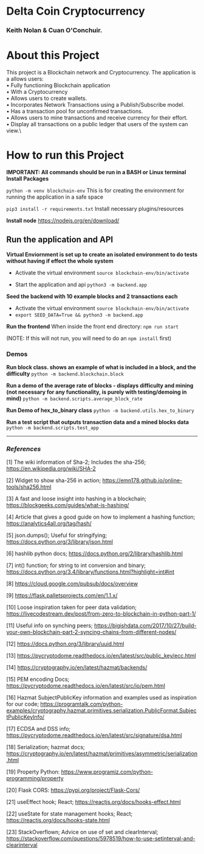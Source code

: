 # Delta Coin Cryptocurrency
### Keith Nolan & Cuan O'Conchuir.

# About this Project
This project is a Blockchain network and Cryptocurrency.
The application is a allows users:\
• Fully functioning Blockchain application\
• With a Cryptocurrency\
• Allows users to create wallets.\
• Incorporates Network Transactions using a Publish/Subscribe model.\
• Has a transaction pool for unconfirmed transactions.\
• Allows users to mine transactions and receive currency for their effort.\
• Display all transactions on a public ledger that users of the system can view.\

# How to run this Project

**IMPORTANT: All commands should be run in a BASH or Linux terminal**
**Install Packages**

`python -m venv blockchain-env` This is for creating the environment for running the application in a safe space

`pip3 install -r requirements.txt` Install necessary plugins/resources

**Install node**
https://nodejs.org/en/download/


## Run the application and API
**Virtual Enviornment is set up to create an isolated environment to do tests without having if effect the whole system**

- Activate the virtual environment `source blockchain-env/bin/activate`

- Start the application and api `python3 -m backend.app`

**Seed the backend with 10 example blocks and 2 transactions each**
- Activate the virtual environment `source blockchain-env/bin/activate`
- `export SEED_DATA=True && python3 -m backend.app`

**Run the frontend**
When inside the front end directory:
`npm run start`

(NOTE: If this will not run, you will need to do an `npm install` first)


### Demos

**Run block class. shows an example of what is included in a block, and the difficulty**
`python -m backend.blockchain.block`


**Run a demo of the average rate of blocks - displays difficulty and mining (not necessary for any functionality, is purely with testing/demoing in mind)**
`python -m backend.scripts.average_block_rate`


**Run Demo of hex_to_binary class**
`python -m backend.utils.hex_to_binary`


**Run a test script that outputs transaction data and a mined blocks data**
`python -m backend.scripts.test_app`


---

### _References_

[1] The wiki information of Sha-2; Includes the sha-256; https://en.wikipedia.org/wiki/SHA-2

[2] Widget to show sha-256 in action; https://emn178.github.io/online-tools/sha256.html

[3] A fast and loose insight into hashing in a blockchain; https://blockgeeks.com/guides/what-is-hashing/

[4] Article that gives a good guide on how to implement a hashing function; https://analytics4all.org/tag/hash/

[5] json.dumps(); Useful for stringifying; https://docs.python.org/3/library/json.html

[6] hashlib python docs; https://docs.python.org/2/library/hashlib.html

[7] int() function; for string to int conversion and binary; https://docs.python.org/3.4/library/functions.html?highlight=int#int

[8] https://cloud.google.com/pubsub/docs/overview

[9] https://flask.palletsprojects.com/en/1.1.x/

[10] Loose inspiration taken for peer data validation; https://livecodestream.dev/post/from-zero-to-blockchain-in-python-part-1/

[11] Useful info on synching peers; https://bigishdata.com/2017/10/27/build-your-own-blockchain-part-2-syncing-chains-from-different-nodes/

[12] https://docs.python.org/3/library/uuid.html

[13] https://pycryptodome.readthedocs.io/en/latest/src/public_key/ecc.html

[14] https://cryptography.io/en/latest/hazmat/backends/

[15] PEM encoding Docs; https://pycryptodome.readthedocs.io/en/latest/src/io/pem.html

[16] Hazmat SubjectPublicKey information and examples used as inspiration for our code; https://programtalk.com/python-examples/cryptography.hazmat.primitives.serialization.PublicFormat.SubjectPublicKeyInfo/

[17] ECDSA and DSS info; https://pycryptodome.readthedocs.io/en/latest/src/signature/dsa.html

[18] Serialization; hazmat docs; https://cryptography.io/en/latest/hazmat/primitives/asymmetric/serialization.html

[19] Property Python: https://www.programiz.com/python-programming/property

[20] Flask CORS: https://pypi.org/project/Flask-Cors/

[21] useEffect hook; React; https://reactjs.org/docs/hooks-effect.html

[22] useState for state management hooks; React; https://reactjs.org/docs/hooks-state.html

[23] StackOverflown; Advice on use of set and clearInterval; https://stackoverflow.com/questions/5978519/how-to-use-setinterval-and-clearinterval
